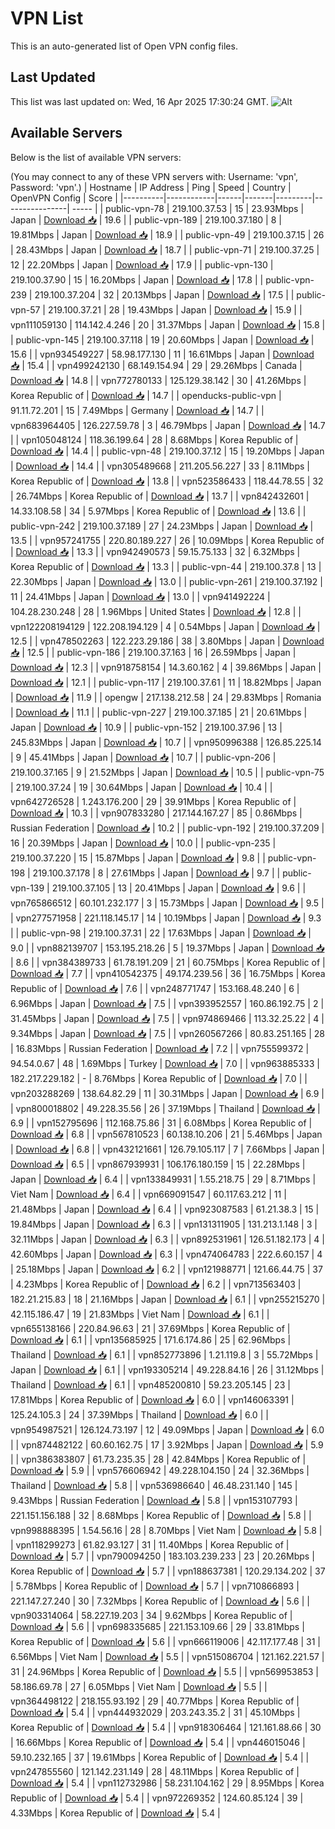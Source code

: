 # VPN List

This is an auto-generated list of Open VPN config files.

## Last Updated

This list was last updated on: Wed, 16 Apr 2025 17:30:24 GMT.
![Alt](https://repobeats.axiom.co/api/embed/186b98318ef1479477931607c1ad7d823f12451f.svg "Repobeats analytics image")

## Available Servers

Below is the list of available VPN servers:

(You may connect to any of these VPN servers with: Username: 'vpn', Password: 'vpn'.)
| Hostname | IP Address | Ping | Speed | Country | OpenVPN Config | Score |
|----------|------------|------|-------|---------|----------------| ----- |
| public-vpn-78 | 219.100.37.53 | 15 | 23.93Mbps | Japan | [Download 📥](./configs/server_0_JP.ovpn) | 19.6 |
| public-vpn-189 | 219.100.37.180 | 8 | 19.81Mbps | Japan | [Download 📥](./configs/server_1_JP.ovpn) | 18.9 |
| public-vpn-49 | 219.100.37.15 | 26 | 28.43Mbps | Japan | [Download 📥](./configs/server_2_JP.ovpn) | 18.7 |
| public-vpn-71 | 219.100.37.25 | 12 | 22.20Mbps | Japan | [Download 📥](./configs/server_3_JP.ovpn) | 17.9 |
| public-vpn-130 | 219.100.37.90 | 15 | 16.20Mbps | Japan | [Download 📥](./configs/server_4_JP.ovpn) | 17.8 |
| public-vpn-239 | 219.100.37.204 | 32 | 20.13Mbps | Japan | [Download 📥](./configs/server_5_JP.ovpn) | 17.5 |
| public-vpn-57 | 219.100.37.21 | 28 | 19.43Mbps | Japan | [Download 📥](./configs/server_6_JP.ovpn) | 15.9 |
| vpn111059130 | 114.142.4.246 | 20 | 31.37Mbps | Japan | [Download 📥](./configs/server_7_JP.ovpn) | 15.8 |
| public-vpn-145 | 219.100.37.118 | 19 | 20.60Mbps | Japan | [Download 📥](./configs/server_8_JP.ovpn) | 15.6 |
| vpn934549227 | 58.98.177.130 | 11 | 16.61Mbps | Japan | [Download 📥](./configs/server_9_JP.ovpn) | 15.4 |
| vpn499242130 | 68.149.154.94 | 29 | 29.26Mbps | Canada | [Download 📥](./configs/server_10_CA.ovpn) | 14.8 |
| vpn772780133 | 125.129.38.142 | 30 | 41.26Mbps | Korea Republic of | [Download 📥](./configs/server_11_KR.ovpn) | 14.7 |
| openducks-public-vpn | 91.11.72.201 | 15 | 7.49Mbps | Germany | [Download 📥](./configs/server_12_DE.ovpn) | 14.7 |
| vpn683964405 | 126.227.59.78 | 3 | 46.79Mbps | Japan | [Download 📥](./configs/server_13_JP.ovpn) | 14.7 |
| vpn105048124 | 118.36.199.64 | 28 | 8.68Mbps | Korea Republic of | [Download 📥](./configs/server_14_KR.ovpn) | 14.4 |
| public-vpn-48 | 219.100.37.12 | 15 | 19.20Mbps | Japan | [Download 📥](./configs/server_15_JP.ovpn) | 14.4 |
| vpn305489668 | 211.205.56.227 | 33 | 8.11Mbps | Korea Republic of | [Download 📥](./configs/server_16_KR.ovpn) | 13.8 |
| vpn523586433 | 118.44.78.55 | 32 | 26.74Mbps | Korea Republic of | [Download 📥](./configs/server_17_KR.ovpn) | 13.7 |
| vpn842432601 | 14.33.108.58 | 34 | 5.97Mbps | Korea Republic of | [Download 📥](./configs/server_18_KR.ovpn) | 13.6 |
| public-vpn-242 | 219.100.37.189 | 27 | 24.23Mbps | Japan | [Download 📥](./configs/server_19_JP.ovpn) | 13.5 |
| vpn957241755 | 220.80.189.227 | 26 | 10.09Mbps | Korea Republic of | [Download 📥](./configs/server_20_KR.ovpn) | 13.3 |
| vpn942490573 | 59.15.75.133 | 32 | 6.32Mbps | Korea Republic of | [Download 📥](./configs/server_21_KR.ovpn) | 13.3 |
| public-vpn-44 | 219.100.37.8 | 13 | 22.30Mbps | Japan | [Download 📥](./configs/server_22_JP.ovpn) | 13.0 |
| public-vpn-261 | 219.100.37.192 | 11 | 24.41Mbps | Japan | [Download 📥](./configs/server_23_JP.ovpn) | 13.0 |
| vpn941492224 | 104.28.230.248 | 28 | 1.96Mbps | United States | [Download 📥](./configs/server_24_US.ovpn) | 12.8 |
| vpn122208194129 | 122.208.194.129 | 4 | 0.54Mbps | Japan | [Download 📥](./configs/server_25_JP.ovpn) | 12.5 |
| vpn478502263 | 122.223.29.186 | 38 | 3.80Mbps | Japan | [Download 📥](./configs/server_26_JP.ovpn) | 12.5 |
| public-vpn-186 | 219.100.37.163 | 16 | 26.59Mbps | Japan | [Download 📥](./configs/server_27_JP.ovpn) | 12.3 |
| vpn918758154 | 14.3.60.162 | 4 | 39.86Mbps | Japan | [Download 📥](./configs/server_28_JP.ovpn) | 12.1 |
| public-vpn-117 | 219.100.37.61 | 11 | 18.82Mbps | Japan | [Download 📥](./configs/server_29_JP.ovpn) | 11.9 |
| opengw | 217.138.212.58 | 24 | 29.83Mbps | Romania | [Download 📥](./configs/server_30_RO.ovpn) | 11.1 |
| public-vpn-227 | 219.100.37.185 | 21 | 20.61Mbps | Japan | [Download 📥](./configs/server_31_JP.ovpn) | 10.9 |
| public-vpn-152 | 219.100.37.96 | 13 | 245.83Mbps | Japan | [Download 📥](./configs/server_32_JP.ovpn) | 10.7 |
| vpn950996388 | 126.85.225.14 | 9 | 45.41Mbps | Japan | [Download 📥](./configs/server_33_JP.ovpn) | 10.7 |
| public-vpn-206 | 219.100.37.165 | 9 | 21.52Mbps | Japan | [Download 📥](./configs/server_34_JP.ovpn) | 10.5 |
| public-vpn-75 | 219.100.37.24 | 19 | 30.64Mbps | Japan | [Download 📥](./configs/server_35_JP.ovpn) | 10.4 |
| vpn642726528 | 1.243.176.200 | 29 | 39.91Mbps | Korea Republic of | [Download 📥](./configs/server_36_KR.ovpn) | 10.3 |
| vpn907833280 | 217.144.167.27 | 85 | 0.86Mbps | Russian Federation | [Download 📥](./configs/server_37_RU.ovpn) | 10.2 |
| public-vpn-192 | 219.100.37.209 | 16 | 20.39Mbps | Japan | [Download 📥](./configs/server_38_JP.ovpn) | 10.0 |
| public-vpn-235 | 219.100.37.220 | 15 | 15.87Mbps | Japan | [Download 📥](./configs/server_39_JP.ovpn) | 9.8 |
| public-vpn-198 | 219.100.37.178 | 8 | 27.61Mbps | Japan | [Download 📥](./configs/server_40_JP.ovpn) | 9.7 |
| public-vpn-139 | 219.100.37.105 | 13 | 20.41Mbps | Japan | [Download 📥](./configs/server_41_JP.ovpn) | 9.6 |
| vpn765866512 | 60.101.232.177 | 3 | 15.73Mbps | Japan | [Download 📥](./configs/server_42_JP.ovpn) | 9.5 |
| vpn277571958 | 221.118.145.17 | 14 | 10.19Mbps | Japan | [Download 📥](./configs/server_43_JP.ovpn) | 9.3 |
| public-vpn-98 | 219.100.37.31 | 22 | 17.63Mbps | Japan | [Download 📥](./configs/server_44_JP.ovpn) | 9.0 |
| vpn882139707 | 153.195.218.26 | 5 | 19.37Mbps | Japan | [Download 📥](./configs/server_45_JP.ovpn) | 8.6 |
| vpn384389733 | 61.78.191.209 | 21 | 60.75Mbps | Korea Republic of | [Download 📥](./configs/server_46_KR.ovpn) | 7.7 |
| vpn410542375 | 49.174.239.56 | 36 | 16.75Mbps | Korea Republic of | [Download 📥](./configs/server_47_KR.ovpn) | 7.6 |
| vpn248771747 | 153.168.48.240 | 6 | 6.96Mbps | Japan | [Download 📥](./configs/server_48_JP.ovpn) | 7.5 |
| vpn393952557 | 160.86.192.75 | 2 | 31.45Mbps | Japan | [Download 📥](./configs/server_49_JP.ovpn) | 7.5 |
| vpn974869466 | 113.32.25.22 | 4 | 9.34Mbps | Japan | [Download 📥](./configs/server_50_JP.ovpn) | 7.5 |
| vpn260567266 | 80.83.251.165 | 28 | 16.83Mbps | Russian Federation | [Download 📥](./configs/server_51_RU.ovpn) | 7.2 |
| vpn755599372 | 94.54.0.67 | 48 | 1.69Mbps | Turkey | [Download 📥](./configs/server_52_TR.ovpn) | 7.0 |
| vpn963885333 | 182.217.229.182 | - | 8.76Mbps | Korea Republic of | [Download 📥](./configs/server_53_KR.ovpn) | 7.0 |
| vpn203288269 | 138.64.82.29 | 11 | 30.31Mbps | Japan | [Download 📥](./configs/server_54_JP.ovpn) | 6.9 |
| vpn800018802 | 49.228.35.56 | 26 | 37.19Mbps | Thailand | [Download 📥](./configs/server_55_TH.ovpn) | 6.9 |
| vpn152795696 | 112.168.75.86 | 31 | 6.08Mbps | Korea Republic of | [Download 📥](./configs/server_56_KR.ovpn) | 6.8 |
| vpn567810523 | 60.138.10.206 | 21 | 5.46Mbps | Japan | [Download 📥](./configs/server_57_JP.ovpn) | 6.8 |
| vpn432121661 | 126.79.105.117 | 7 | 7.66Mbps | Japan | [Download 📥](./configs/server_58_JP.ovpn) | 6.5 |
| vpn867939931 | 106.176.180.159 | 15 | 22.28Mbps | Japan | [Download 📥](./configs/server_59_JP.ovpn) | 6.4 |
| vpn133849931 | 1.55.218.75 | 29 | 8.71Mbps | Viet Nam | [Download 📥](./configs/server_60_VN.ovpn) | 6.4 |
| vpn669091547 | 60.117.63.212 | 11 | 21.48Mbps | Japan | [Download 📥](./configs/server_61_JP.ovpn) | 6.4 |
| vpn923087583 | 61.21.38.3 | 15 | 19.84Mbps | Japan | [Download 📥](./configs/server_62_JP.ovpn) | 6.3 |
| vpn131311905 | 131.213.1.148 | 3 | 32.11Mbps | Japan | [Download 📥](./configs/server_63_JP.ovpn) | 6.3 |
| vpn892531961 | 126.51.182.173 | 4 | 42.60Mbps | Japan | [Download 📥](./configs/server_64_JP.ovpn) | 6.3 |
| vpn474064783 | 222.6.60.157 | 4 | 25.18Mbps | Japan | [Download 📥](./configs/server_65_JP.ovpn) | 6.2 |
| vpn121988771 | 121.66.44.75 | 37 | 4.23Mbps | Korea Republic of | [Download 📥](./configs/server_66_KR.ovpn) | 6.2 |
| vpn713563403 | 182.21.215.83 | 18 | 21.16Mbps | Japan | [Download 📥](./configs/server_67_JP.ovpn) | 6.1 |
| vpn255215270 | 42.115.186.47 | 19 | 21.83Mbps | Viet Nam | [Download 📥](./configs/server_68_VN.ovpn) | 6.1 |
| vpn655138166 | 220.84.96.63 | 21 | 37.69Mbps | Korea Republic of | [Download 📥](./configs/server_69_KR.ovpn) | 6.1 |
| vpn135685925 | 171.6.174.86 | 25 | 62.96Mbps | Thailand | [Download 📥](./configs/server_70_TH.ovpn) | 6.1 |
| vpn852773896 | 1.21.119.8 | 3 | 55.72Mbps | Japan | [Download 📥](./configs/server_71_JP.ovpn) | 6.1 |
| vpn193305214 | 49.228.84.16 | 26 | 31.12Mbps | Thailand | [Download 📥](./configs/server_72_TH.ovpn) | 6.1 |
| vpn485200810 | 59.23.205.145 | 23 | 17.81Mbps | Korea Republic of | [Download 📥](./configs/server_73_KR.ovpn) | 6.0 |
| vpn146063391 | 125.24.105.3 | 24 | 37.39Mbps | Thailand | [Download 📥](./configs/server_74_TH.ovpn) | 6.0 |
| vpn954987521 | 126.124.73.197 | 12 | 49.09Mbps | Japan | [Download 📥](./configs/server_75_JP.ovpn) | 6.0 |
| vpn874482122 | 60.60.162.75 | 17 | 3.92Mbps | Japan | [Download 📥](./configs/server_76_JP.ovpn) | 5.9 |
| vpn386383807 | 61.73.235.35 | 28 | 42.84Mbps | Korea Republic of | [Download 📥](./configs/server_77_KR.ovpn) | 5.9 |
| vpn576606942 | 49.228.104.150 | 24 | 32.36Mbps | Thailand | [Download 📥](./configs/server_78_TH.ovpn) | 5.8 |
| vpn536986640 | 46.48.231.140 | 145 | 9.43Mbps | Russian Federation | [Download 📥](./configs/server_79_RU.ovpn) | 5.8 |
| vpn153107793 | 221.151.156.188 | 32 | 8.68Mbps | Korea Republic of | [Download 📥](./configs/server_80_KR.ovpn) | 5.8 |
| vpn998888395 | 1.54.56.16 | 28 | 8.70Mbps | Viet Nam | [Download 📥](./configs/server_81_VN.ovpn) | 5.8 |
| vpn118299273 | 61.82.93.127 | 31 | 11.40Mbps | Korea Republic of | [Download 📥](./configs/server_82_KR.ovpn) | 5.7 |
| vpn790094250 | 183.103.239.233 | 23 | 20.26Mbps | Korea Republic of | [Download 📥](./configs/server_83_KR.ovpn) | 5.7 |
| vpn188637381 | 120.29.134.202 | 37 | 5.78Mbps | Korea Republic of | [Download 📥](./configs/server_84_KR.ovpn) | 5.7 |
| vpn710866893 | 221.147.27.240 | 30 | 7.32Mbps | Korea Republic of | [Download 📥](./configs/server_85_KR.ovpn) | 5.6 |
| vpn903314064 | 58.227.19.203 | 34 | 9.62Mbps | Korea Republic of | [Download 📥](./configs/server_86_KR.ovpn) | 5.6 |
| vpn698335685 | 221.153.109.66 | 29 | 33.81Mbps | Korea Republic of | [Download 📥](./configs/server_87_KR.ovpn) | 5.6 |
| vpn666119006 | 42.117.177.48 | 31 | 6.56Mbps | Viet Nam | [Download 📥](./configs/server_88_VN.ovpn) | 5.5 |
| vpn515086704 | 121.162.221.57 | 31 | 24.96Mbps | Korea Republic of | [Download 📥](./configs/server_89_KR.ovpn) | 5.5 |
| vpn569953853 | 58.186.69.78 | 27 | 6.05Mbps | Viet Nam | [Download 📥](./configs/server_90_VN.ovpn) | 5.5 |
| vpn364498122 | 218.155.93.192 | 29 | 40.77Mbps | Korea Republic of | [Download 📥](./configs/server_91_KR.ovpn) | 5.4 |
| vpn444932029 | 203.243.35.2 | 31 | 45.10Mbps | Korea Republic of | [Download 📥](./configs/server_92_KR.ovpn) | 5.4 |
| vpn918306464 | 121.161.88.66 | 30 | 16.66Mbps | Korea Republic of | [Download 📥](./configs/server_93_KR.ovpn) | 5.4 |
| vpn446015046 | 59.10.232.165 | 37 | 19.61Mbps | Korea Republic of | [Download 📥](./configs/server_94_KR.ovpn) | 5.4 |
| vpn247855560 | 121.142.231.149 | 28 | 48.11Mbps | Korea Republic of | [Download 📥](./configs/server_95_KR.ovpn) | 5.4 |
| vpn112732986 | 58.231.104.162 | 29 | 8.95Mbps | Korea Republic of | [Download 📥](./configs/server_96_KR.ovpn) | 5.4 |
| vpn972269352 | 124.60.85.124 | 39 | 4.33Mbps | Korea Republic of | [Download 📥](./configs/server_97_KR.ovpn) | 5.4 |
